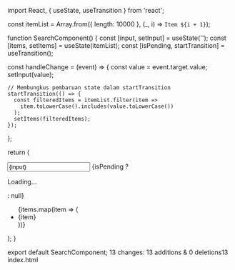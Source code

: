 import React, { useState, useTransition } from 'react';

const itemList = Array.from({ length: 10000 }, (\_, i) => `Item ${i + 1}`);

function SearchComponent() {
const [input, setInput] = useState('');
const [items, setItems] = useState(itemList);
const [isPending, startTransition] = useTransition();

const handleChange = (event) => {
const value = event.target.value;
setInput(value);

    // Membungkus pembaruan state dalam startTransition
    startTransition(() => {
      const filteredItems = itemList.filter(item =>
        item.toLowerCase().includes(value.toLowerCase())
      );
      setItems(filteredItems);
    });

};

return (
<div>
<input
        type="text"
        value={input}
        onChange={handleChange}
        placeholder="Search..."
      />
{isPending ? <p>Loading...</p> : null}
<ul>
{items.map(item => (
<li key={item}>{item}</li>
))}
</ul>
</div>
);
}

export default SearchComponent;
13 changes: 13 additions & 0 deletions13  
index.html

